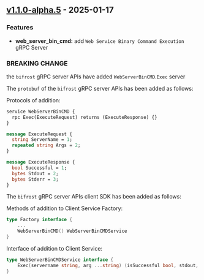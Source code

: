  
<a name="v1.1.0-alpha.5"></a>
## [v1.1.0-alpha.5] - 2025-01-17
### Features
- **web_server_bin_cmd:** add `Web Service Binary Command Execution` gRPC Server

### BREAKING CHANGE

the `bifrost` gRPC server APIs have added `WebServerBinCMD`.`Exec` server

The `protobuf` of the `bifrost` gRPC server APIs has been added as follows:

Protocols of addition:

```protobuf
service WebServerBinCMD {
  rpc Exec(ExecuteRequest) returns (ExecuteResponse) {}
}

message ExecuteRequest {
  string ServerName = 1;
  repeated string Args = 2;
}

message ExecuteResponse {
  bool Successful = 1;
  bytes Stdout = 2;
  bytes Stderr = 3;
}
```

The `bifrost` gRPC server APIs client SDK has been added as follows:

Methods of addition to Client Service Factory:

```go
type Factory interface {
    ...
    WebServerBinCMD() WebServerBinCMDService
}
```

Interface of addition to Client Service:

```go
type WebServerBinCMDService interface {
    Exec(servername string, arg ...string) (isSuccessful bool, stdout, stderr string, err error)
}
```

[v1.1.0-alpha.5]: https://github.com/tremendouscan/bifrost/compare/v1.1.0-alpha.4...v1.1.0-alpha.5
